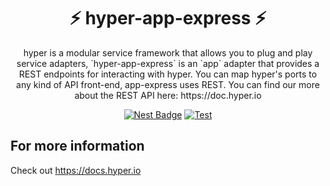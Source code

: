 <h1 align="center">⚡️ hyper-app-express ⚡️</h1>
<p align="center">
hyper is a modular service framework that allows you to plug and play service adapters, `hyper-app-express` is
an `app` adapter that provides a REST endpoints for interacting with hyper. You can map hyper's ports to any
kind of API front-end, app-express uses REST. You can find our more about the REST API here: https://doc.hyper.io
</p>
<p align="center">
  <a href="https://nest.land/package/hyper-app-express"><img src="https://nest.land/badge.svg" alt="Nest Badge" /></a>
  <a href="https://github.com/hyper63/hyper/actions/workflows/app-express.yml"><img src="https://github.com/hyper63/hyper/actions/workflows/app-express.yml/badge.svg" alt="Test" /></a>
</p>

## For more information

Check out https://docs.hyper.io
